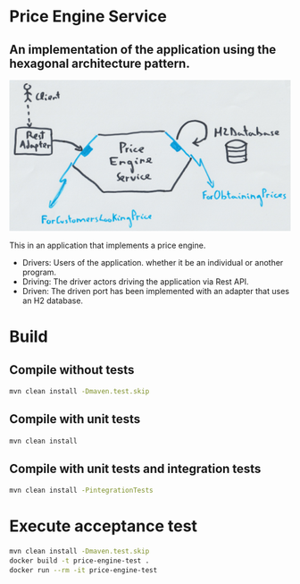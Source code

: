 # Price Engine Service

## An implementation of the application using the hexagonal architecture pattern.

![architecture-hexagonal](architecture-hexagonal.png)

This in an application that implements a price engine.

- Drivers: Users of the application. whether it be an individual or another program.
- Driving: The driver actors driving the application via Rest API.
- Driven: The driven port has been implemented with an adapter that uses an H2 database.

# Build

## Compile without tests

```bash
mvn clean install -Dmaven.test.skip
```

## Compile with unit tests

```bash
mvn clean install
```

## Compile with unit tests and integration tests

```bash
mvn clean install -PintegrationTests
```

# Execute acceptance test

```bash
mvn clean install -Dmaven.test.skip
docker build -t price-engine-test .
docker run --rm -it price-engine-test
```